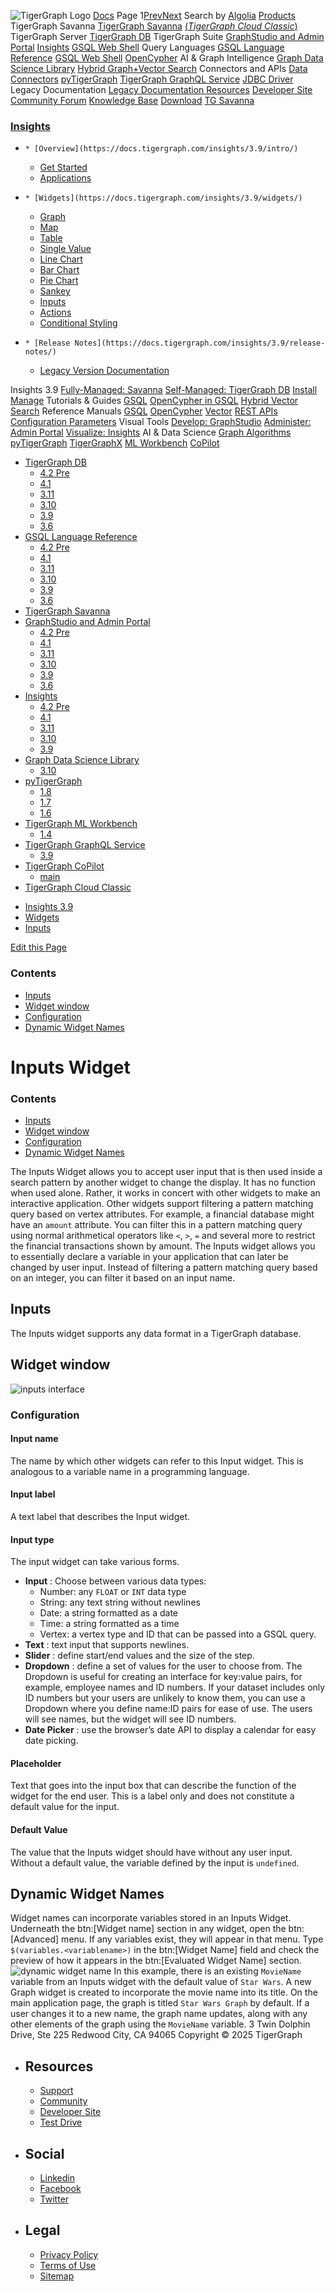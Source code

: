 ![TigerGraph Logo](https://www.tigergraph.com/wp-content/uploads/2020/05/TG_LOGO.svg) [Docs](https://docs.tigergraph.com/home)
Page 1[Prev](https://docs.tigergraph.com/insights/3.9/widgets/inputs)[Next](https://docs.tigergraph.com/insights/3.9/widgets/inputs)
Search by [Algolia](https://www.algolia.com/docsearch)
[Products](https://docs.tigergraph.com/insights/3.9/widgets/inputs)
TigerGraph Savanna
[TigerGraph Savanna](https://docs.tigergraph.com/savanna/main/overview/) [(_TigerGraph Cloud Classic_)](https://docs.tigergraph.com/cloud/main/start/overview)
TigerGraph Server
[TigerGraph DB](https://docs.tigergraph.com/tigergraph-server/4.2/intro/)
TigerGraph Suite
[GraphStudio and Admin Portal](https://docs.tigergraph.com/gui/4.2/intro/) [Insights](https://docs.tigergraph.com/insights/4.2/intro/) [GSQL Web Shell](https://docs.tigergraph.com/tigergraph-server/current/gsql-shell/web)
Query Languages
[GSQL Language Reference](https://docs.tigergraph.com/gsql-ref/4.2/intro/) [GSQL Web Shell](https://docs.tigergraph.com/tigergraph-server/current/gsql-shell/web) [OpenCypher](https://docs.tigergraph.com/gsql-ref/current/opencypher-in-gsql)
AI & Graph Intelligence
[Graph Data Science Library](https://docs.tigergraph.com/graph-ml/3.10/intro/) [Hybrid Graph+Vector Search](https://docs.tigergraph.com/gsql-ref/current/vector/)
Connectors and APIs
[Data Connectors](https://docs.tigergraph.com/tigergraph-server/current/data-loading) [pyTigerGraph](https://docs.tigergraph.com/pytigergraph/1.8/intro/) [TigerGraph GraphQL Service](https://docs.tigergraph.com/graphql/3.9/) [JDBC Driver](https://github.com/tigergraph/ecosys/tree/master/tools/etl/tg-jdbc-driver)
Legacy Documentation
[ Legacy Documentation ](https://docs-legacy.tigergraph.com)
[Resources](https://docs.tigergraph.com/insights/3.9/widgets/inputs)
[Developer Site](https://dev.tigergraph.com/) [Community Forum](https://community.tigergraph.com/) [Knowledge Base](https://tigergraph.freshdesk.com/support/solutions)
[Download](https://dl.tigergraph.com)
[ TG Savanna](https://savanna.tgcloud.io)
### [Insights](https://docs.tigergraph.com/insights/3.9/intro/)
  *     * [Overview](https://docs.tigergraph.com/insights/3.9/intro/)
    * [Get Started](https://docs.tigergraph.com/insights/3.9/intro/get-started)
    * [Applications](https://docs.tigergraph.com/insights/3.9/intro/applications)
  *     * [Widgets](https://docs.tigergraph.com/insights/3.9/widgets/)
      * [Graph](https://docs.tigergraph.com/insights/3.9/widgets/graph-widget)
      * [Map](https://docs.tigergraph.com/insights/3.9/widgets/map-widget)
      * [Table](https://docs.tigergraph.com/insights/3.9/widgets/table-widget)
      * [Single Value](https://docs.tigergraph.com/insights/3.9/widgets/single-value)
      * [Line Chart](https://docs.tigergraph.com/insights/3.9/widgets/line-chart)
      * [Bar Chart](https://docs.tigergraph.com/insights/3.9/widgets/bar-chart)
      * [Pie Chart](https://docs.tigergraph.com/insights/3.9/widgets/pie-chart)
      * [Sankey](https://docs.tigergraph.com/insights/3.9/widgets/sankey)
      * [Inputs](https://docs.tigergraph.com/insights/3.9/widgets/inputs)
    * [Actions](https://docs.tigergraph.com/insights/3.9/widgets/actions)
    * [Conditional Styling](https://docs.tigergraph.com/insights/3.9/widgets/conditional-styling)
  *     * [Release Notes](https://docs.tigergraph.com/insights/3.9/release-notes/)
    * [Legacy Version Documentation](https://docs.tigergraph.com/insights/3.9/release-notes/legacy-tg-versions)


Insights 3.9
[Fully-Managed: Savanna](https://docs.tigergraph.com/savanna/main/overview/)
[Self-Managed: TigerGraph DB](https://docs.tigergraph.com/tigergraph-server/4.2/intro/)
[Install](https://docs.tigergraph.com/tigergraph-server/current/getting-started/) [Manage](https://docs.tigergraph.com/tigergraph-server/current/system-management/)
Tutorials & Guides
[GSQL](https://github.com/tigergraph/ecosys/blob/master/tutorials/GSQL.md) [OpenCypher in GSQL](https://github.com/tigergraph/ecosys/blob/master/tutorials/Cypher.md) [Hybrid Vector Search](https://github.com/tigergraph/ecosys/blob/master/tutorials/VectorSearch.md)
Reference Manuals
[GSQL](https://docs.tigergraph.com/gsql-ref/4.2/intro/) [OpenCypher](https://docs.tigergraph.com/gsql-ref/current/opencypher-in-gsql/) [Vector](https://docs.tigergraph.com/gsql-ref/current/vector/) [REST APIs](https://docs.tigergraph.com/tigergraph-server/current/api/) [Configuration Parameters](https://docs.tigergraph.com/tigergraph-server/current/reference/configuration-parameters)
Visual Tools
[Develop: GraphStudio](https://docs.tigergraph.com/gui/4.2/intro/) [Administer: Admin Portal](https://docs.tigergraph.com/gui/4.2/intro/) [Visualize: Insights](https://docs.tigergraph.com/insights/4.2/intro/)
AI & Data Science
[Graph Algorithms](https://docs.tigergraph.com/graph-ml/3.10/intro/) [pyTigerGraph](https://docs.tigergraph.com/pytigergraph/1.8/intro/) [TigerGraphX](https://github.com/tigergraph/ecosys/blob/master/tutorials/TigerGraphX.md) [ML Workbench](https://docs.tigergraph.com/ml-workbench/1.4/intro/) [CoPilot](https://docs.tigergraph.com/tg-copilot/intro/)
  * [TigerGraph DB](https://docs.tigergraph.com/tigergraph-server/4.2/intro/)
    * [4.2 Pre](https://docs.tigergraph.com/tigergraph-server/4.2/intro/)
    * [4.1](https://docs.tigergraph.com/tigergraph-server/4.1/intro/)
    * [3.11](https://docs.tigergraph.com/tigergraph-server/3.11/intro/)
    * [3.10](https://docs.tigergraph.com/tigergraph-server/3.10/intro/)
    * [3.9](https://docs.tigergraph.com/tigergraph-server/3.9/intro/)
    * [3.6](https://docs.tigergraph.com/tigergraph-server/3.6/intro/)
  * [GSQL Language Reference](https://docs.tigergraph.com/gsql-ref/4.2/intro/)
    * [4.2 Pre](https://docs.tigergraph.com/gsql-ref/4.2/intro/)
    * [4.1](https://docs.tigergraph.com/gsql-ref/4.1/intro/)
    * [3.11](https://docs.tigergraph.com/gsql-ref/3.11/intro/)
    * [3.10](https://docs.tigergraph.com/gsql-ref/3.10/intro/)
    * [3.9](https://docs.tigergraph.com/gsql-ref/3.9/intro/)
    * [3.6](https://docs.tigergraph.com/gsql-ref/3.6/intro/intro)
  * [TigerGraph Savanna](https://docs.tigergraph.com/savanna/main/overview/)
  * [GraphStudio and Admin Portal](https://docs.tigergraph.com/gui/4.2/intro/)
    * [4.2 Pre](https://docs.tigergraph.com/gui/4.2/intro/)
    * [4.1](https://docs.tigergraph.com/gui/4.1/intro/)
    * [3.11](https://docs.tigergraph.com/gui/3.11/intro/)
    * [3.10](https://docs.tigergraph.com/gui/3.10/intro/)
    * [3.9](https://docs.tigergraph.com/gui/3.9/intro/)
    * [3.6](https://docs.tigergraph.com/gui/3.6/graphstudio/overview)
  * [Insights](https://docs.tigergraph.com/insights/4.2/intro/)
    * [4.2 Pre](https://docs.tigergraph.com/insights/4.2/intro/)
    * [4.1](https://docs.tigergraph.com/insights/4.1/intro/)
    * [3.11](https://docs.tigergraph.com/insights/3.11/intro/)
    * [3.10](https://docs.tigergraph.com/insights/3.10/intro/)
    * [3.9](https://docs.tigergraph.com/insights/3.9/intro/)
  * [Graph Data Science Library](https://docs.tigergraph.com/graph-ml/3.10/intro/)
    * [3.10](https://docs.tigergraph.com/graph-ml/3.10/intro/)
  * [pyTigerGraph](https://docs.tigergraph.com/pytigergraph/1.8/intro/)
    * [1.8](https://docs.tigergraph.com/pytigergraph/1.8/intro/)
    * [1.7](https://docs.tigergraph.com/pytigergraph/1.7/intro/)
    * [1.6](https://docs.tigergraph.com/pytigergraph/1.6/intro/)
  * [TigerGraph ML Workbench](https://docs.tigergraph.com/ml-workbench/1.4/intro/)
    * [1.4](https://docs.tigergraph.com/ml-workbench/1.4/intro/)
  * [TigerGraph GraphQL Service](https://docs.tigergraph.com/graphql/3.9/)
    * [3.9](https://docs.tigergraph.com/graphql/3.9/)
  * [TigerGraph CoPilot](https://docs.tigergraph.com/tg-copilot/intro/)
    * [main](https://docs.tigergraph.com/tg-copilot/intro/)
  * [TigerGraph Cloud Classic](https://docs.tigergraph.com/cloud/main/start/overview)


[](https://docs.tigergraph.com/home/)
  * [Insights 3.9](https://docs.tigergraph.com/insights/3.9/intro/)
  * [Widgets](https://docs.tigergraph.com/insights/3.9/widgets/)
  * [Inputs](https://docs.tigergraph.com/insights/3.9/widgets/inputs)


[Edit this Page](https://github.com/tigergraph/insights-docs/edit/3.9/modules/widgets/pages/inputs.adoc)
### Contents
  * [Inputs](https://docs.tigergraph.com/insights/3.9/widgets/inputs#_inputs)
  * [Widget window](https://docs.tigergraph.com/insights/3.9/widgets/inputs#_widget_window)
  * [Configuration](https://docs.tigergraph.com/insights/3.9/widgets/inputs#_configuration)
  * [Dynamic Widget Names](https://docs.tigergraph.com/insights/3.9/widgets/inputs#_dynamic_widget_names)


# Inputs Widget
### Contents
  * [Inputs](https://docs.tigergraph.com/insights/3.9/widgets/inputs#_inputs)
  * [Widget window](https://docs.tigergraph.com/insights/3.9/widgets/inputs#_widget_window)
  * [Configuration](https://docs.tigergraph.com/insights/3.9/widgets/inputs#_configuration)
  * [Dynamic Widget Names](https://docs.tigergraph.com/insights/3.9/widgets/inputs#_dynamic_widget_names)


The Inputs Widget allows you to accept user input that is then used inside a search pattern by another widget to change the display.
It has no function when used alone. Rather, it works in concert with other widgets to make an interactive application.
Other widgets support filtering a pattern matching query based on vertex attributes. For example, a financial database might have an `amount` attribute. You can filter this in a pattern matching query using normal arithmetical operators like `<`, `>`, `=` and several more to restrict the financial transactions shown by amount.
The Inputs widget allows you to essentially declare a variable in your application that can later be changed by user input. Instead of filtering a pattern matching query based on an integer, you can filter it based on an input name.
## [](https://docs.tigergraph.com/insights/3.9/widgets/inputs#_inputs)Inputs
The Inputs widget supports any data format in a TigerGraph database.
## [](https://docs.tigergraph.com/insights/3.9/widgets/inputs#_widget_window)Widget window
![inputs interface](https://docs.tigergraph.com/insights/3.9/widgets/_images/inputs-interface.png)
### [](https://docs.tigergraph.com/insights/3.9/widgets/inputs#_configuration)Configuration
#### [](https://docs.tigergraph.com/insights/3.9/widgets/inputs#_input_name)Input name
The name by which other widgets can refer to this Input widget. This is analogous to a variable name in a programming language.
#### [](https://docs.tigergraph.com/insights/3.9/widgets/inputs#_input_label)Input label
A text label that describes the Input widget.
#### [](https://docs.tigergraph.com/insights/3.9/widgets/inputs#_input_type)Input type
The input widget can take various forms.
  * **Input** : Choose between various data types:
    * Number: any `FLOAT` or `INT` data type
    * String: any text string without newlines
    * Date: a string formatted as a date
    * Time: a string formatted as a time
    * Vertex: a vertex type and ID that can be passed into a GSQL query.
  * **Text** : text input that supports newlines.
  * **Slider** : define start/end values and the size of the step.
  * **Dropdown** : define a set of values for the user to choose from. The Dropdown is useful for creating an interface for key:value pairs, for example, employee names and ID numbers. If your dataset includes only ID numbers but your users are unlikely to know them, you can use a Dropdown where you define name:ID pairs for ease of use. The users will see names, but the widget will see ID numbers.
  * **Date Picker** : use the browser’s date API to display a calendar for easy date picking.


#### [](https://docs.tigergraph.com/insights/3.9/widgets/inputs#_placeholder)Placeholder
Text that goes into the input box that can describe the function of the widget for the end user. This is a label only and does not constitute a default value for the input.
#### [](https://docs.tigergraph.com/insights/3.9/widgets/inputs#_default_value)Default Value
The value that the Inputs widget should have without any user input. Without a default value, the variable defined by the input is `undefined`.
## [](https://docs.tigergraph.com/insights/3.9/widgets/inputs#_dynamic_widget_names)Dynamic Widget Names
Widget names can incorporate variables stored in an Inputs Widget.
Underneath the btn:[Widget name] section in any widget, open the btn:[Advanced] menu. If any variables exist, they will appear in that menu.
Type `$(variables.<variablename>)` in the btn:[Widget Name] field and check the preview of how it appears in the btn:[Evaluated Widget Name] section.
![dynamic widget name](https://docs.tigergraph.com/insights/3.9/widgets/_images/dynamic-widget-name.png)
In this example, there is an existing `MovieName` variable from an Inputs widget with the default value of `Star Wars`. A new Graph widget is created to incorporate the movie name into its title. On the main application page, the graph is titled `Star Wars Graph` by default.
If a user changes it to a new name, the graph name updates, along with any other elements of the graph using the `MovieName` variable.
3 Twin Dolphin Drive, Ste 225 Redwood City, CA 94065 
Copyright © 2025 TigerGraph
  * ## Resources
    * [Support](https://www.tigergraph.com/support/)
    * [Community](https://community.tigergraph.com/)
    * [Developer Site](https://dev.tigergraph.com/)
    * [Test Drive](https://testdrive.tigergraph.com/)
  * ## Social
    * [Linkedin](https://www.linkedin.com/company/tigergraph/)
    * [Facebook](https://www.facebook.com/TigerGraphDB/)
    * [Twitter](https://twitter.com/tigergraphdb)
  * ## Legal
    * [Privacy Policy](https://www.tigergraph.com/privacy-policy/)
    * [Terms of Use](https://www.tigergraph.com/terms/)
    * [Sitemap](https://docs.tigergraph.com/sitemap.xml)


